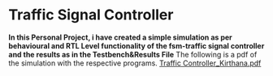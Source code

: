 # Traffic Signal Controller
**In this Personal Project, i have created a simple simulation as per behavioural and RTL Level functionality of the fsm-traffic signal controller and the results as in the Testbench&Results File**
The following is a pdf of the simulation with the respective programs.
[Traffic Controller_Kirthana.pdf](https://github.com/user-attachments/files/20573253/Traffic.Controller_Kirthana.pdf)
